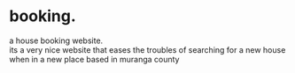# booking.
a house booking website.        
      its a very nice website that eases the troubles of searching for a new house when in a new place
      based in muranga county    
                             
            
                   
                  
                                
   
    
     
      
